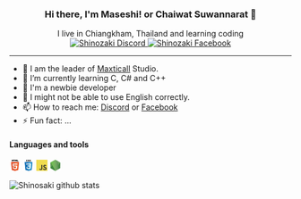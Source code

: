 <h3 align="center">Hi there, I'm Maseshi! or Chaiwat Suwannarat 👋</h3>
<p align='center'>
  I live in Chiangkham, Thailand and learning coding
  <br/>
  <a href="https://discord.gg/VK4k3Br">
    <img alt="Shinozaki Discord" width="21px" src="https://raw.githubusercontent.com/anuraghazra/anuraghazra/master/assets/discord-round.svg" />
  </a>
  <a href="https://www.facebook.com/ChaiwatSuwannarat">
    <img alt="Shinozaki Facebook" width="21px" src="https://www.easysends.com/images/editor/facebook-512.png" />
  </a>
<p/>

---

- 👑 I am the leader of [Maxticall](https://maxticall.web.app) Studio.
- 🌱 I’m currently learning C, C# and C++
- 📖 I'm a newbie developer
- 💬 I might not be able to use English correctly.
- 📫 How to reach me: [Discord](https://discord.gg/7B52BTf) or [Facebook](https://www.facebook.com/ChaiwatSuwannarat)
- ⚡ Fun fact: ...

#### Languages and tools
<code><img height="20" src="https://raw.githubusercontent.com/github/explore/80688e429a7d4ef2fca1e82350fe8e3517d3494d/topics/html/html.png" /></code>
<code><img height="20" src="https://raw.githubusercontent.com/github/explore/5c058a388828bb5fde0bcafd4bc867b5bb3f26f3/topics/css/css.png" /></code>
<code><img height="20" src="https://raw.githubusercontent.com/github/explore/80688e429a7d4ef2fca1e82350fe8e3517d3494d/topics/javascript/javascript.png" /></code>
<code><img height="20" src="https://raw.githubusercontent.com/github/explore/80688e429a7d4ef2fca1e82350fe8e3517d3494d/topics/nodejs/nodejs.png" /></code>

![Shinosaki github stats](https://github-readme-stats.vercel.app/api?username=shinosaki&show_icons=true)

